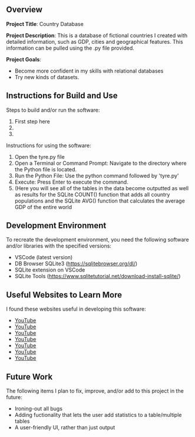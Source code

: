 ## Overview

**Project Title**: Country Database

**Project Description**: This is a database of fictional countries I created with detailed information,
such as GDP, cities and geographical features. This information can be pulled using the .py file provided.

**Project Goals**:
* Become more confident in my skills with relational databases
* Try new kinds of datasets.

## Instructions for Build and Use

Steps to build and/or run the software:

1. First step here
2.
3.

Instructions for using the software:

1. Open the tyre.py file
2. Open a Terminal or Command Prompt: Navigate to the directory where the Python file is located.
3. Run the Python File: Use the python command followed by 'tyre.py'
4. Execute: Press Enter to execute the command.
5. (Here you will see all of the tables in the data become outputted as well as results for the  SQLite COUNT() function that adds all country populations and the SQLite AVG() function that calculates the average GDP of the entire world
## Development Environment 

To recreate the development environment, you need the following software and/or libraries with the specified versions:

* VSCode (latest version)
* DB Browser SQLite3 (https://sqlitebrowser.org/dl/)
* SQLite extension on VSCode
* SQLite Tools (https://www.sqlitetutorial.net/download-install-sqlite/)

## Useful Websites to Learn More

I found these websites useful in developing this software:

* [YouTube](https://youtu.be/AKynuCZttBs?si=gDmvsa4fEnuRUAdX)
* [YouTube](https://youtu.be/halX_6VxwHk?si=wABiawudBPsfDqzW)
* [YouTube](https://youtu.be/YmW7LCnWrxY?si=SXPsa_wGTW47uj4M)
* [YouTube](https://youtu.be/6QH7pQEfoSo?si=fMYbRgFh9CQOvYxS)
* [YouTube](https://youtu.be/l5NQ58TJejk?si=YU64mhbtlCxNfKFa)
* [YouTube](https://youtu.be/b0Dplx4M5zg?si=rRvkzEjx1fccfVRZ)
* [YouTube](https://youtu.be/lkodYE6Xb7M?si=5nR93Qu9sSchxOng)

## Future Work

The following items I plan to fix, improve, and/or add to this project in the future:

* Ironing-out all bugs
* Adding fuctionality that lets the user add statistics to a table/multiple tables
* A user-friendly UI, rather than just output
